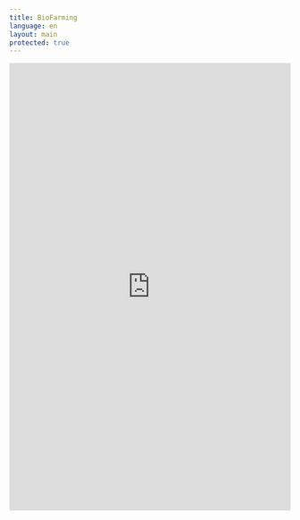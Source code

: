 ```yaml
---
title: BioFarming
language: en
layout: main
protected: true
---
```


<iframe id="quiz" src="https://www.classmarker.com/online-test/start/?quiz=cff5c200d1c21d25&iframe=1" frameborder="0" style="width:100%;max-width:700px;" height="800"></iframe>

